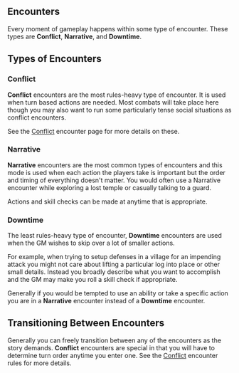 ## Encounters

Every moment of gameplay happens within some type of encounter. These types are **Conflict**, **Narrative**, and **Downtime**.

## Types of Encounters
### Conflict
**Conflict** encounters are the most rules-heavy type of encounter. It is used when turn based actions are needed. Most combats will take place here though you may also want to run some particularly tense social situations as conflict encounters.

See the [Conflict](/encounters/conflict.md) encounter page for more details on these.

### Narrative
**Narrative** encounters are the most common types of encounters and this mode is used when each action the players take is important but the order and timing of everything doesn't matter. You would often use a Narrative encounter while exploring a lost temple or casually talking to a guard.

Actions and skill checks can be made at anytime that is appropriate.

### Downtime
The least rules-heavy type of encounter, **Downtime** encounters are used when the GM wishes to skip over a lot of smaller actions.

For example, when trying to setup defenses in a village for an impending attack you might not care about lifting a particular log into place or other small details. Instead you broadly describe what you want to accomplish and the GM may make you roll a skill check if appropriate.

Generally if you would be tempted to use an ability or take a specific action you are in a **Narrative** encounter instead of a **Downtime** encounter.

## Transitioning Between Encounters
Generally you can freely transition between any of the encounters as the story demands. **Conflict** encounters are special in that you will have to determine turn order anytime you enter one. See the [Conflict](/encounters/conflict.md) encounter rules for more details.
